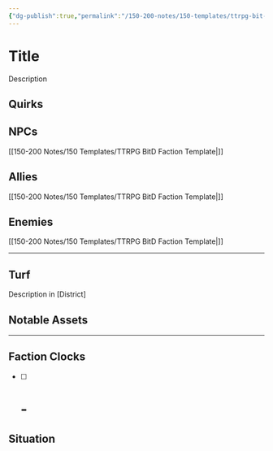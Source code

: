 ```yaml
---
{"dg-publish":true,"permalink":"/150-200-notes/150-templates/ttrpg-bit-d-faction-template/"}
---
```



# Title

Description

## Quirks

## NPCs

[[150-200 Notes/150 Templates/TTRPG BitD Faction Template\|]]

## Allies

[[150-200 Notes/150 Templates/TTRPG BitD Faction Template\|]]

## Enemies

[[150-200 Notes/150 Templates/TTRPG BitD Faction Template\|]]

****

## Turf

Description in [District]

## Notable Assets

****

## Faction Clocks

- [ ] # - 

## Situation